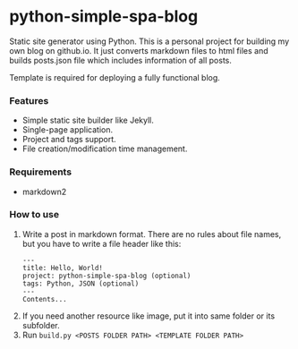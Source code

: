 # python-simple-spa-blog

Static site generator using Python. This is a personal project for building my own blog on github.io.
It just converts markdown files to html files and builds posts.json file which includes information of all posts.

Template is required for deploying a fully functional blog.

### Features
 - Simple static site builder like Jekyll.
 - Single-page application.
 - Project and tags support.
 - File creation/modification time management.

### Requirements
 - markdown2

### How to use
 1. Write a post in markdown format. There are no rules about file names, but you have to write a file header like this:
    ```
    ---
    title: Hello, World!
    project: python-simple-spa-blog (optional)
    tags: Python, JSON (optional)
    ---
    Contents...
    ```
 2. If you need another resource like image, put it into same folder or its subfolder.
 3. Run ```build.py <POSTS FOLDER PATH> <TEMPLATE FOLDER PATH>```
